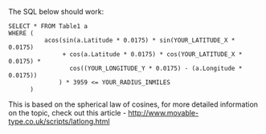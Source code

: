 The SQL below should work:

    SELECT * FROM Table1 a 
    WHERE (
              acos(sin(a.Latitude * 0.0175) * sin(YOUR_LATITUDE_X * 0.0175) 
                   + cos(a.Latitude * 0.0175) * cos(YOUR_LATITUDE_X * 0.0175) *    
   	                 cos((YOUR_LONGITUDE_Y * 0.0175) - (a.Longitude * 0.0175))
		          ) * 3959 <= YOUR_RADIUS_INMILES
          )

This is based on the spherical law of cosines, for more detailed information on the topic, check out this article - http://www.movable-type.co.uk/scripts/latlong.html